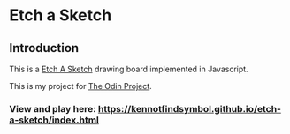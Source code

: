 # Etch a Sketch

## Introduction

This is a [Etch A Sketch](https://en.wikipedia.org/wiki/Etch_A_Sketch) drawing board implemented in Javascript.

This is my project for [The Odin Project](https://www.theodinproject.com/lessons/foundations-etch-a-sketch).

### View and play here: <https://kennotfindsymbol.github.io/etch-a-sketch/index.html>
